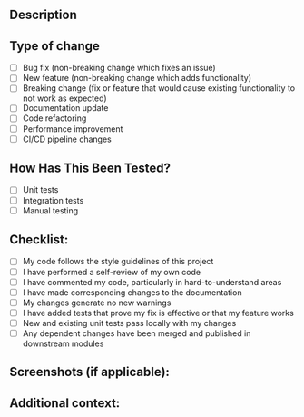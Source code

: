 ## Description
<!-- Provide a brief description of the changes in this PR -->

## Type of change
<!-- Please check the relevant options -->
- [ ] Bug fix (non-breaking change which fixes an issue)
- [ ] New feature (non-breaking change which adds functionality)
- [ ] Breaking change (fix or feature that would cause existing functionality to not work as expected)
- [ ] Documentation update
- [ ] Code refactoring
- [ ] Performance improvement
- [ ] CI/CD pipeline changes

## How Has This Been Tested?
<!-- Please describe the tests that you ran to verify your changes -->
- [ ] Unit tests
- [ ] Integration tests
- [ ] Manual testing

## Checklist:
<!-- Please check all that apply -->
- [ ] My code follows the style guidelines of this project
- [ ] I have performed a self-review of my own code
- [ ] I have commented my code, particularly in hard-to-understand areas
- [ ] I have made corresponding changes to the documentation
- [ ] My changes generate no new warnings
- [ ] I have added tests that prove my fix is effective or that my feature works
- [ ] New and existing unit tests pass locally with my changes
- [ ] Any dependent changes have been merged and published in downstream modules

## Screenshots (if applicable):
<!-- Add screenshots to help explain your changes if relevant -->

## Additional context:
<!-- Add any other context about the PR here --> 